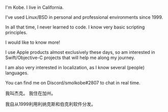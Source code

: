 I'm Kobe. I live in California. 

I've used Linux/BSD in personal and professional environments since 1999.

In all that time, I never learned to code. I know very basic scripting principles. 

I would like to know more!

I use Apple products almost exclusively these days, so am interested in Swift/Objective-C projects that will help me along my journey.

I am also very interested in localization, as I know several (people) languages.

You can find me on Discord/smolkobe#2807 to chat in real time.

我叫杰克。 我住在加州。

我自从1999利用利纳克斯和伯克利软件分发。

